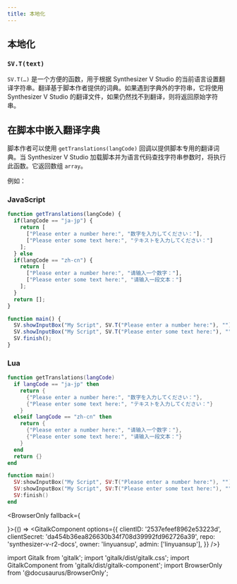 ```yaml
---
title: 本地化
---
```


## 本地化

### `SV.T(text)`

`SV.T(…)` 是一个方便的函数，用于根据 Synthesizer V Studio 的当前语言设置翻译字符串。翻译基于脚本作者提供的词典。如果遇到字典外的字符串，它将使用 Synthesizer V Studio 的翻译文件，如果仍然找不到翻译，则将返回原始字符串。

## 在脚本中嵌入翻译字典

脚本作者可以使用 `getTranslations(langCode)` 回调以提供脚本专用的翻译词典。当 Synthesizer V Studio 加载脚本并为语言代码查找字符串参数时，将执行此函数。它返回数组 `array`。

例如：

### JavaScript

```js
function getTranslations(langCode) {
  if(langCode == "ja-jp") {
    return [
      ["Please enter a number here:", "数字を入力してください："],
      ["Please enter some text here:", "テキストを入力してください："]
    ];
  } else
  if(langCode == "zh-cn") {
    return [
      ["Please enter a number here:", "请输入一个数字："],
      ["Please enter some text here:", "请输入一段文本："]
    ];
  }
  return [];
}

function main() {
  SV.showInputBox("My Script", SV.T("Please enter a number here:"), "");
  SV.showInputBox("My Script", SV.T("Please enter some text here:"), "");
  SV.finish();
}
```

### Lua

```lua
function getTranslations(langCode)
  if langCode == "ja-jp" then
    return {
      {"Please enter a number here:", "数字を入力してください："},
      {"Please enter some text here:", "テキストを入力してください："}
    }
  elseif langCode == "zh-cn" then
    return {
      {"Please enter a number here:", "请输入一个数字："},
      {"Please enter some text here:", "请输入一段文本："}
    }
  end
  return {}
end

function main()
  SV:showInputBox("My Script", SV:T("Please enter a number here:"), "")
  SV:showInputBox("My Script", SV:T("Please enter some text here:"), "")
  SV:finish()
end
```

<BrowserOnly fallback={<div></div>}>{() => <GitalkComponent options={{
    clientID: '2537efeef8962e53223d',
    clientSecret: 'da454b36ea826630b34f708d39992fd962726a39',
    repo: 'synthesizer-v-r2-docs',
    owner: 'linyuansup',
    admin: ['linyuansup'],
    }} />}
</BrowserOnly>

import Gitalk from 'gitalk';
import 'gitalk/dist/gitalk.css';
import GitalkComponent from 'gitalk/dist/gitalk-component';
import BrowserOnly from '@docusaurus/BrowserOnly';